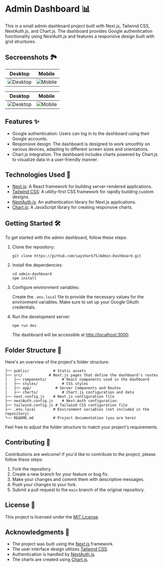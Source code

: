 
# Admin Dashboard 📊

This is a small admin dashboard project built with Next.js, Tailwind CSS, NextAuth.js, and Chart.js. The dashboard provides Google authentication functionality using NextAuth.js and features a responsive design built with grid structures.

## Secreenshots 🏞️
| Desktop                                                                                           | Mobile                                                                                         |
|---------------------------------------------------------------------------------------------------|------------------------------------------------------------------------------------------------|
| ![Desktop](https://github.com/sayshark75/Admin-Dashboard/assets/112304655/d890f498-d383-4994-86a5-5f1ce31b9f22) | ![Mobile](https://github.com/sayshark75/Admin-Dashboard/assets/112304655/3082baa4-84d1-4317-9f19-d6573085136b) |

| Desktop                                                                                           | Mobile                                                                                         |
|---------------------------------------------------------------------------------------------------|------------------------------------------------------------------------------------------------|
| ![Desktop](https://github.com/sayshark75/Admin-Dashboard/assets/112304655/2e28fb73-af10-4a1e-9b69-44cb50c2d9bc) | ![Mobile](https://github.com/sayshark75/Admin-Dashboard/assets/112304655/bec62979-96d7-4de2-822a-b45f8c44913c) |


## Features ✨

- Google authentication: Users can log in to the dashboard using their Google accounts.
- Responsive design: The dashboard is designed to work smoothly on various devices, adapting to different screen sizes and orientations.
- Chart.js integration: The dashboard includes charts powered by Chart.js to visualize data in a user-friendly manner.

## Technologies Used 🚀

- [Next.js](https://nextjs.org/): A React framework for building server-rendered applications.
- [Tailwind CSS](https://tailwindcss.com/): A utility-first CSS framework for rapidly building custom designs.
- [NextAuth.js](https://next-auth.js.org/): An authentication library for Next.js applications.
- [Chart.js](https://www.chartjs.org/): A JavaScript library for creating responsive charts.

## Getting Started 🛠️

To get started with the admin dashboard, follow these steps:

1. Clone the repository:

   ```shell
   git clone https://github.com/sayshark75/Admin-Dashboard.git
   ```

2. Install the dependencies:

   ```shell
   cd admin-dashboard
   npm install
   ```

3. Configure environment variables:

   Create the `.env.local` file to provide the necessary values for the environment variables. Make sure to set up your Google OAuth credentials.

4. Run the development server:

   ```shell
   npm run dev
   ```

   The dashboard will be accessible at [http://localhost:3000](http://localhost:3000).

## Folder Structure 📂

Here's an overview of the project's folder structure:

```
├── public/           # Static assets
├── src/            # Next.js pages that define the dashboard's routes
|   ├── components/       # React components used in the dashboard
|   ├── styles/           # CSS styles
|   ├── app/           # Server Components and Routes
|   ├── charts/           # Chart.js configuration and data
├── next.config.js    # Next.js configuration file
├── nextAuth.config.js    # Next-Auth configuration.
├── tailwind.config.js # Tailwind CSS configuration file
├── .env.local        # Environment variables (not included in the repository)
└── README.md         # Project documentation (you are here)
```

Feel free to adjust the folder structure to match your project's requirements.

## Contributing 🤝

Contributions are welcome! If you'd like to contribute to the project, please follow these steps:

1. Fork the repository.
2. Create a new branch for your feature or bug fix.
3. Make your changes and commit them with descriptive messages.
4. Push your changes to your fork.
5. Submit a pull request to the `main` branch of the original repository.

## License 📜

This project is licensed under the [MIT License](LICENSE).

## Acknowledgments 🙏

- The project was built using the [Next.js](https://nextjs.org/) framework.
- The user interface design utilizes [Tailwind CSS](https://tailwindcss.com/).
- Authentication is handled by [NextAuth.js](https://next-auth.js.org/).
- The charts are created using [Chart.js](https://www.chartjs.org/).
